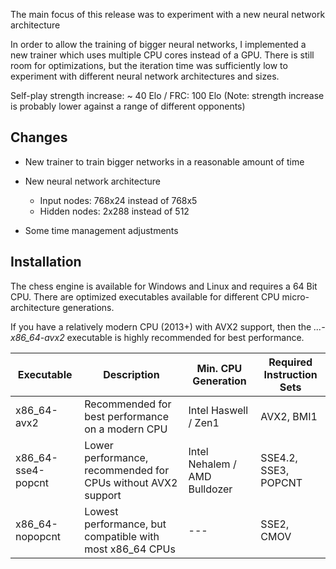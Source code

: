
The main focus of this release was to experiment with a new neural network architecture

In order to allow the training of bigger neural networks, I implemented a new trainer which uses multiple CPU cores
instead of a GPU. There is still room for optimizations, but the iteration time was sufficiently low to experiment
with different neural network architectures and sizes.

Self-play strength increase: ~ 40 Elo / FRC: 100 Elo
(Note: strength increase is probably lower against a range of different opponents)

## Changes
- New trainer to train bigger networks in a reasonable amount of time
  
- New neural network architecture
  - Input nodes: 768x24 instead of 768x5
  - Hidden nodes: 2x288 instead of 512
  
- Some time management adjustments

## Installation
The chess engine is available for Windows and Linux and requires a 64 Bit CPU.
There are optimized executables available for different CPU micro-architecture generations.

If you have a relatively modern CPU (2013+) with AVX2 support, then the *...-x86_64-avx2* executable is highly recommended for best performance.

| Executable          | Description                                                       | Min. CPU Generation           | Required Instruction Sets |
| ------------------- | ----------------------------------------------------------------- | ----------------------------- | ------------------------- |
| x86_64-avx2         | Recommended for best performance on a modern CPU                  | Intel Haswell / Zen1          | AVX2, BMI1                |
| x86_64-sse4-popcnt  | Lower performance, recommended for CPUs without AVX2 support      | Intel Nehalem / AMD Bulldozer | SSE4.2, SSE3, POPCNT      |
| x86_64-nopopcnt     | Lowest performance, but compatible with most x86_64 CPUs          | ---                           | SSE2, CMOV                |

